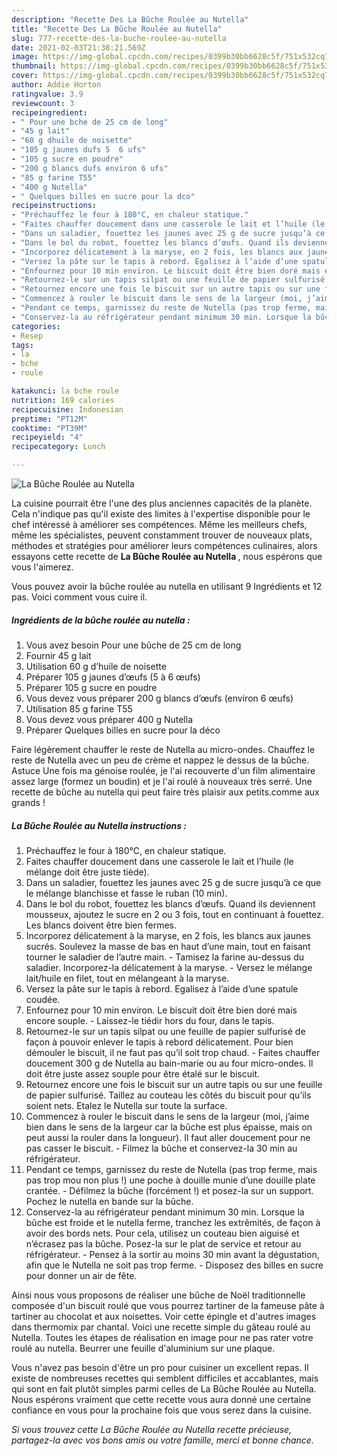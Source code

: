 ```yaml
---
description: "Recette Des La Bûche Roulée au Nutella"
title: "Recette Des La Bûche Roulée au Nutella"
slug: 777-recette-des-la-buche-roulee-au-nutella
date: 2021-02-03T21:38:21.569Z
image: https://img-global.cpcdn.com/recipes/0399b30bb6628c5f/751x532cq70/la-buche-roulee-au-nutella-photo-principale-de-la-recette.jpg
thumbnail: https://img-global.cpcdn.com/recipes/0399b30bb6628c5f/751x532cq70/la-buche-roulee-au-nutella-photo-principale-de-la-recette.jpg
cover: https://img-global.cpcdn.com/recipes/0399b30bb6628c5f/751x532cq70/la-buche-roulee-au-nutella-photo-principale-de-la-recette.jpg
author: Addie Horton
ratingvalue: 3.9
reviewcount: 3
recipeingredient:
- " Pour une bche de 25 cm de long"
- "45 g lait"
- "60 g dhuile de noisette"
- "105 g jaunes dufs 5  6 ufs"
- "105 g sucre en poudre"
- "200 g blancs dufs environ 6 ufs"
- "85 g farine T55"
- "400 g Nutella"
- " Quelques billes en sucre pour la dco"
recipeinstructions:
- "Préchauffez le four à 180°C, en chaleur statique."
- "Faites chauffer doucement dans une casserole le lait et l’huile (le mélange doit être juste tiède)."
- "Dans un saladier, fouettez les jaunes avec 25 g de sucre jusqu’à ce que le mélange blanchisse et fasse le ruban (10 min)."
- "Dans le bol du robot, fouettez les blancs d’œufs. Quand ils deviennent mousseux, ajoutez le sucre en 2 ou 3 fois, tout en continuant à fouettez. Les blancs doivent être bien fermes."
- "Incorporez délicatement à la maryse, en 2 fois, les blancs aux jaunes sucrés. Soulevez la masse de bas en haut d’une main, tout en faisant tourner le saladier de l’autre main. Tamisez la farine au-dessus du saladier. Incorporez-la délicatement à la maryse. Versez le mélange lait/huile en filet, tout en mélangeant à la maryse."
- "Versez la pâte sur le tapis à rebord. Egalisez à l’aide d’une spatule coudée."
- "Enfournez pour 10 min environ. Le biscuit doit être bien doré mais encore souple. Laissez-le tiédir hors du four, dans le tapis."
- "Retournez-le sur un tapis silpat ou une feuille de papier sulfurisé de façon à pouvoir enlever le tapis à rebord délicatement. Pour bien démouler le biscuit, il ne faut pas qu’il soit trop chaud. Faites chauffer doucement 300 g de Nutella au bain-marie ou au four micro-ondes. Il doit être juste assez souple pour être étalé sur le biscuit."
- "Retournez encore une fois le biscuit sur un autre tapis ou sur une feuille de papier sulfurisé. Taillez au couteau les côtés du biscuit pour qu’ils soient nets. Etalez le Nutella sur toute la surface."
- "Commencez à rouler le biscuit dans le sens de la largeur (moi, j’aime bien dans le sens de la largeur car la bûche est plus épaisse, mais on peut aussi la rouler dans la longueur). Il faut aller doucement pour ne pas casser le biscuit.  Filmez la bûche et conservez-la 30 min au réfrigérateur."
- "Pendant ce temps, garnissez du reste de Nutella (pas trop ferme, mais pas trop mou non plus !) une poche à douille munie d’une douille plate crantée. Défilmez la bûche (forcément !) et posez-la sur un support. Pochez le nutella en bande sur la bûche."
- "Conservez-la au réfrigérateur pendant minimum 30 min. Lorsque la bûche est froide et le nutella ferme, tranchez les extrêmités, de façon à avoir des bords nets. Pour cela, utilisez un couteau bien aiguisé et n’écrasez pas la bûche. Posez-la sur le plat de service et retour au réfrigérateur. Pensez à la sortir au moins 30 min avant la dégustation, afin que le Nutella ne soit pas trop ferme. Disposez des billes en sucre pour donner un air de fête."
categories:
- Resep
tags:
- la
- bche
- roule

katakunci: la bche roule 
nutrition: 169 calories
recipecuisine: Indonesian
preptime: "PT12M"
cooktime: "PT39M"
recipeyield: "4"
recipecategory: Lunch

---
```



![La Bûche Roulée au Nutella](https://img-global.cpcdn.com/recipes/0399b30bb6628c5f/751x532cq70/la-buche-roulee-au-nutella-photo-principale-de-la-recette.jpg)

La cuisine pourrait être l'une des plus anciennes capacités de la planète. Cela n'indique pas qu'il existe des limites à l'expertise disponible pour le chef intéressé à améliorer ses compétences. Même les meilleurs chefs, même les spécialistes, peuvent constamment trouver de nouveaux plats, méthodes et stratégies pour améliorer leurs compétences culinaires, alors essayons cette recette de <strong> La Bûche Roulée au Nutella </strong>, nous espérons que vous l'aimerez.

<!--inarticleads1-->

Vous pouvez avoir la bûche roulée au nutella en utilisant 9 Ingrédients et 12 pas. Voici comment vous cuire il.

##### Ingrédients de la bûche roulée au nutella :

1. Vous avez besoin  Pour une bûche de 25 cm de long
1. Fournir 45 g lait
1. Utilisation 60 g d’huile de noisette
1. Préparer 105 g jaunes d’œufs (5 à 6 œufs)
1. Préparer 105 g sucre en poudre
1. Vous devez vous préparer 200 g blancs d’œufs (environ 6 œufs)
1. Utilisation 85 g farine T55
1. Vous devez vous préparer 400 g Nutella
1. Préparer  Quelques billes en sucre pour la déco


Faire légèrement chauffer le reste de Nutella au micro-ondes. Chauffez le reste de Nutella avec un peu de crème et nappez le dessus de la bûche. Astuce Une fois ma génoise roulée, je l&#39;ai recouverte d&#39;un film alimentaire assez large (formez un boudin) et je l&#39;ai roulé à nouveaux très serré. Une recette de bûche au nutella qui peut faire très plaisir aux petits.comme aux grands ! 

<!--inarticleads2-->

##### La Bûche Roulée au Nutella instructions :

1. Préchauffez le four à 180°C, en chaleur statique.
1. Faites chauffer doucement dans une casserole le lait et l’huile (le mélange doit être juste tiède).
1. Dans un saladier, fouettez les jaunes avec 25 g de sucre jusqu’à ce que le mélange blanchisse et fasse le ruban (10 min).
1. Dans le bol du robot, fouettez les blancs d’œufs. Quand ils deviennent mousseux, ajoutez le sucre en 2 ou 3 fois, tout en continuant à fouettez. Les blancs doivent être bien fermes.
1. Incorporez délicatement à la maryse, en 2 fois, les blancs aux jaunes sucrés. Soulevez la masse de bas en haut d’une main, tout en faisant tourner le saladier de l’autre main. - Tamisez la farine au-dessus du saladier. Incorporez-la délicatement à la maryse. - Versez le mélange lait/huile en filet, tout en mélangeant à la maryse.
1. Versez la pâte sur le tapis à rebord. Egalisez à l’aide d’une spatule coudée.
1. Enfournez pour 10 min environ. Le biscuit doit être bien doré mais encore souple. - Laissez-le tiédir hors du four, dans le tapis.
1. Retournez-le sur un tapis silpat ou une feuille de papier sulfurisé de façon à pouvoir enlever le tapis à rebord délicatement. Pour bien démouler le biscuit, il ne faut pas qu’il soit trop chaud. - Faites chauffer doucement 300 g de Nutella au bain-marie ou au four micro-ondes. Il doit être juste assez souple pour être étalé sur le biscuit.
1. Retournez encore une fois le biscuit sur un autre tapis ou sur une feuille de papier sulfurisé. Taillez au couteau les côtés du biscuit pour qu’ils soient nets. Etalez le Nutella sur toute la surface.
1. Commencez à rouler le biscuit dans le sens de la largeur (moi, j’aime bien dans le sens de la largeur car la bûche est plus épaisse, mais on peut aussi la rouler dans la longueur). Il faut aller doucement pour ne pas casser le biscuit.  - Filmez la bûche et conservez-la 30 min au réfrigérateur.
1. Pendant ce temps, garnissez du reste de Nutella (pas trop ferme, mais pas trop mou non plus !) une poche à douille munie d’une douille plate crantée. - Défilmez la bûche (forcément !) et posez-la sur un support. Pochez le nutella en bande sur la bûche.
1. Conservez-la au réfrigérateur pendant minimum 30 min. Lorsque la bûche est froide et le nutella ferme, tranchez les extrêmités, de façon à avoir des bords nets. Pour cela, utilisez un couteau bien aiguisé et n’écrasez pas la bûche. Posez-la sur le plat de service et retour au réfrigérateur. - Pensez à la sortir au moins 30 min avant la dégustation, afin que le Nutella ne soit pas trop ferme. - Disposez des billes en sucre pour donner un air de fête.


Ainsi nous vous proposons de réaliser une bûche de Noël traditionnelle composée d&#39;un biscuit roulé que vous pourrez tartiner de la fameuse pâte à tartiner au chocolat et aux noisettes. Voir cette épingle et d&#39;autres images dans thermomix par chantal. Voici une recette simple du gâteau roulé au Nutella. Toutes les étapes de réalisation en image pour ne pas rater votre roulé au nutella. Beurrer une feuille d&#39;aluminium sur une plaque. 

<!--inarticleads1-->

<p>
Vous n'avez pas besoin d'être un pro pour cuisiner un excellent repas. Il existe de nombreuses recettes qui semblent difficiles et accablantes, mais qui sont en fait plutôt simples parmi celles de La Bûche Roulée au Nutella. Nous espérons vraiment que cette recette vous aura donné une certaine confiance en vous pour la prochaine fois que vous serez dans la cuisine.
</p>

<p>
<i>Si vous trouvez cette La Bûche Roulée au Nutella recette précieuse, partagez-la avec vos bons amis ou votre famille, merci et bonne chance.</i>
</p>
